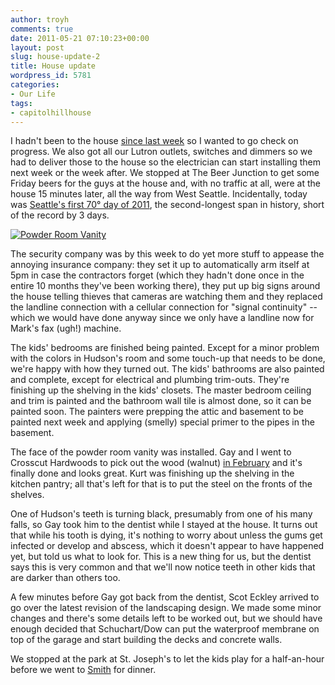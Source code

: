 ```yaml
---
author: troyh
comments: true
date: 2011-05-21 07:10:23+00:00
layout: post
slug: house-update-2
title: House update
wordpress_id: 5781
categories:
- Our Life
tags:
- capitolhillhouse
---
```


I hadn't been to the house [since last week](http://troyandgay.com/2011/05/12/thursday-in-seattle/) so I wanted to go check on progress. We also got all our Lutron outlets, switches and dimmers so we had to deliver those to the house so the electrician can start installing them next week or the week after. We stopped at The Beer Junction to get some Friday beers for the guys at the house and, with no traffic at all, were at the house 15 minutes later, all the way from West Seattle. Incidentally, today was [Seattle's first 70° day of 2011](http://blog.seattlepi.com/thebigblog/2011/05/20/seattle-finally-hits-70-degrees/), the second-longest span in history, short of the record by 3 days.

[![Powder Room Vanity](http://farm3.static.flickr.com/2658/5742891319_ae1cf49efa.jpg)](http://www.flickr.com/photos/troyh/5742891319/)

<!-- more -->

The security company was by this week to do yet more stuff to appease the annoying insurance company: they set it up to automatically arm itself at 5pm in case the contractors forget (which they hadn't done once in the entire 10 months they've been working there), they put up big signs around the house telling thieves that cameras are watching them and they replaced the landline connection with a cellular connection for "signal continuity" -- which we would have done anyway since we only have a landline now for Mark's fax (ugh!) machine.

The kids' bedrooms are finished being painted. Except for a minor problem with the colors in Hudson's room and some touch-up that needs to be done, we're happy with how they turned out. The kids' bathrooms are also painted and complete, except for electrical and plumbing trim-outs. They're finishing up the shelving in the kids' closets. The master bedroom ceiling and trim is painted and the bathroom wall tile is almost done, so it can be painted soon. The painters were prepping the attic and basement to be painted next week and applying (smelly) special primer to the pipes in the basement.

The face of the powder room vanity was installed. Gay and I went to Crosscut Hardwoods to pick out the wood (walnut) [in February](http://troyandgay.com/2011/02/18/two-breweries/) and it's finally done and looks great. Kurt was finishing up the shelving in the kitchen pantry; all that's left for that is to put the steel on the fronts of the shelves.

One of Hudson's teeth is turning black, presumably from one of his many falls, so Gay took him to the dentist while I stayed at the house. It turns out that while his tooth is dying, it's nothing to worry about unless the gums get infected or develop and abscess, which it doesn't appear to have happened yet, but told us what to look for. This is a new thing for us, but the dentist says this is very common and that we'll now notice teeth in other kids that are darker than others too.

A few minutes before Gay got back from the dentist, Scot Eckley arrived to go over the latest revision of the landscaping design. We made some minor changes and there's some details left to be worked out, but we should have enough decided that Schuchart/Dow can put the waterproof membrane on top of the garage and start building the decks and concrete walls.

We stopped at the park at St. Joseph's to let the kids play for a half-an-hour before we went to [Smith](http://www.smithseattle.com/) for dinner.
